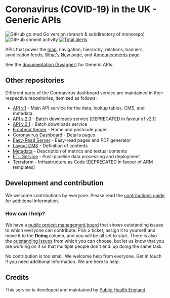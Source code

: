 # Coronavirus (COVID-19) in the UK - Generic APIs
![GitHub go.mod Go version (branch & subdirectory of monorepo)](https://img.shields.io/github/go-mod/go-version/publichealthengland/coronavirus-dashboard-generic-apis/development?filename=%2Fservice%2Fsrc%2Fgo.mod)
![GitHub commit activity](https://img.shields.io/github/commit-activity/y/publichealthengland/coronavirus-dashboard-generic-apis)
[![Total alerts](https://img.shields.io/lgtm/alerts/g/publichealthengland/coronavirus-dashboard-generic-apis.svg?logo=lgtm&logoWidth=18)](https://lgtm.com/projects/g/publichealthengland/coronavirus-dashboard-generic-apis/alerts/)

APIs that power
the [map](https://coronavirus.data.gov.uk/details/interactive-map/cases), navigation, hierarchy, relations, banners, syndication feeds, [What's New](https://coronavirus.data.gov.uk/details/whats-new) page, and [Announcements](https://coronavirus.data.gov.uk/details/announcements) page.

See the [documentation (Swagger)](https://coronavirus.data.gov.uk/details/developers-guide/generic-api) for Generic APIs.
 
## Other repositories

Different parts of the Coronavirus dashboard service are maintained in their respective 
repositories, itemised as follows:
 
- [API v.1](https://github.com/publichealthengland/coronavirus-dashboard-api-v1) - Main API service for the data, lookup tables, CMS, and metadata.
- [API v.2.0](https://github.com/publichealthengland/coronavirus-dashboard-api-v2) - Batch downloads service [DEPRECATED in favour of v2.1]
- [API v.2.1](https://github.com/publichealthengland/coronavirus-dashboard-api-v2-server) - Batch downloads service
- [Frontend Server](https://github.com/publichealthengland/coronavirus-dashboard-frontend-server) - Home and postcode pages
- [Coronavirus Dashboard](https://github.com/publichealthengland/coronavirus-dashboard) - Details pages
- [Easy-Read Server](https://github.com/publichealthengland/coronavirus-dashboard-easy-read) - Easy-read pages and PDF generator
- [Layout CMS](https://github.com/publichealthengland/coronavirus-dashboard-layouts) - Definition of contents
- [Metadata](https://github.com/publichealthengland/coronavirus-dashboard-metadata) - Description of metrics and textual contents
- [ETL Service](https://github.com/publichealthengland/coronavirus-dashboard-pipeline-etl) - Post-pipeline data processing and deployment
- [Terraform](https://github.com/publichealthengland/coronavirus-dashboard-terraform) - Infrastructure as Code [DEPRECATED in favour of ARM templates]


## Development and contribution

We welcome contributions by everyone. Please read 
the [contributions guide](https://github.com/PublicHealthEngland/coronavirus-dashboard/blob/master/CONTRIBUTING.md) for 
additional information.

### How can I help?
We have a [public project management board](https://github.com/orgs/PublicHealthEngland/projects/1) that 
shows outstanding issues to which everyone can contribute. Pick a ticket, assign it to 
yourself and move it to the **Doing** column, and you will be all set to start. There is 
also the [outstanding issues](https://github.com/PublicHealthEngland/coronavirus-dashboard-generic-apis/issues) from 
which you can choose, but let us know that you are working on it so that multiple people 
don't end. up doing the same task.

No contribution is too small. We welcome help from everyone. Get in touch if you need 
additional information. We are here to help. 


## Credits
This service is developed and maintained by [Public Health England](https://www.gov.uk/government/organisations/public-health-england).
